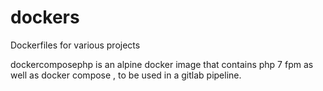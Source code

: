 # dockers
Dockerfiles for various projects

dockercomposephp is an alpine docker image that contains php 7 fpm as well as docker compose , to be used in a gitlab pipeline.
